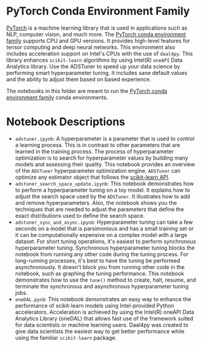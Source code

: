 PyTorch Conda Environment Family 
================================

[PyTorch](https://pytorch.org/) is a machine learning library that is used in applications such as NLP, computer vision, and much more. The [PyTorch conda environment family](https://docs.oracle.com/en-us/iaas/data-science/using/conda-pytorch-fam.htm) supports CPU and GPU versions. It provides high-level features for tensor computing and deep neural networks.  This environment also includes acceleration support on Intel's CPUs with the use of `daal4py`. This library enhances `scikit-learn` algorithms by using Intel(R) `oneAPI` Data Analytics library. Use the ADSTuner to speed up your data science by performing smart hyperparameter tuning. It includes sane default values and the ability to adjust them based on based experience.

The notebooks in this folder are meant to run the [PyTorch conda environment family](https://docs.oracle.com/en-us/iaas/data-science/using/conda-pytorch-fam.htm) conda environments.

# Notebook Descriptions

* `adstuner.ipynb`: A hyperparameter is a parameter that is used to control a learning process. This is in contrast to other parameters that are learned in the training process. The process of hyperparameter optimization is to search for hyperparameter values by building many models and assessing their quality. This notebook provides an overview of the `ADSTuner` hyperparameter optimization engine. `ADSTuner` can optimize any estimator object that follows the [scikit-learn API](https://scikit-learn.org/stable/modules/classes.html). 
* `adstuner_search_space_update.ipynb`: This notebook demonstrates how to perform a hyperparameter tuning on a toy model. It explains how to adjust the search space used by the `ADSTuner`. It illustrates how to add and remove hyperparameters. Also, the notebook shows you the techniques that are needed to adjust the parameters that define the exact distributions used to define the search space. 
* `adstuner_sync_and_async.ipynb`: Hyperparameter tuning can take a few seconds on a model that is parsimonious and has a small training set or it can be computationally expensive on a complex model with a large dataset. For short tuning operations, it's easiest to perform synchronous hyperparameter tuning. Synchronous hyperparameter tuning blocks the notebook from running any other code during the tuning process. For long-running processes, it's best to have the tuning be performed asynchronously. It doesn't block you from running other code in the notebook, such as graphing the tuning performance. This notebook demonstrates how to use the `tune()` method to create, halt, resume, and terminate the synchronous and asynchronous hyperparameter tuning jobs.
* `oneDAL.pynb`: This notebook demonstrates an easy way to enhance the performance of scikit-learn models using Intel-provided Python accelerators. Acceleration is achieved by using the Intel(R) oneAPI Data Analytics Library (oneDAL) that allows fast use of the framework suited for data scientists or machine learning users. Daal4py was created to give data scientists the easiest way to get better performance while using the familiar `scikit-learn` package. 

